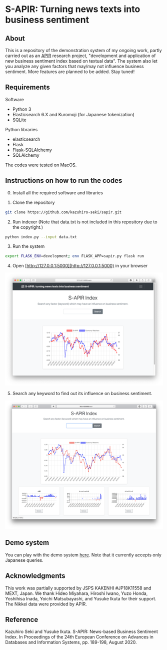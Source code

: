 # S-APIR: Turning news texts into business sentiment

## About

This is a repository of the demonstration system of my ongoing work, partly carried out as an [APIR](https://www.apir.or.jp) research project, "development and application of new business sentiment index based on textual data". The system also let you analyze any given factors that may/may not influence business sentiment. More features are planned to be added. Stay tuned!

## Requirements

Software
 * Python 3
 * Elasticsearch 6.X and Kuromoji (for Japanese tokenization)
 * SQLite

Python libraries
 * elasticsearch
 * Flask
 * Flask-SQLAlchemy
 * SQLAlchemy

The codes were tested on MacOS.

## Instructions on how to run the codes

0. Install all the required software and libraries

1. Clone the repository
```sh
git clone https://github.com/kazuhiro-seki/sapir.git
```

2. Run indexer (Note that data.txt is not included in this repository due to the copyright.)
```sh
python index.py --input data.txt  
```


3. Run the system
```sh
export FLASK_ENV=development; env FLASK_APP=sapir.py flask run
```

4. Open [http://127.0.0.1:5000](http://127.0.0.1:5000) in your browser

<img src="/figs/demo.png" width="600">

5. Search any keyword to find out its influence on business sentiment.

<img src="/figs/influence.png" width="600">

## Demo system

You can play with the demo system [here](http://44.237.209.189/sapir). Note that it currently accepts only Japanese queries. 

## Acknowledgments

This work was partially supported by JSPS KAKENHI \#JP18K11558 and MEXT, Japan. We
thank Hideo Miyahara, Hiroshi Iwano, Yuzo Honda, Yoshihisa Inada,
Yoichi Matsubayashi, and Yusuke Ikuta for their support.  The Nikkei
data were provided by APIR.

## Reference

Kazuhiro Seki and Yusuke Ikuta. S-APIR: News-based Business Sentiment Index. In Proceedings of the 24th European Conference on Advances in Databases and Information Systems, pp. 189-198, August 2020.
